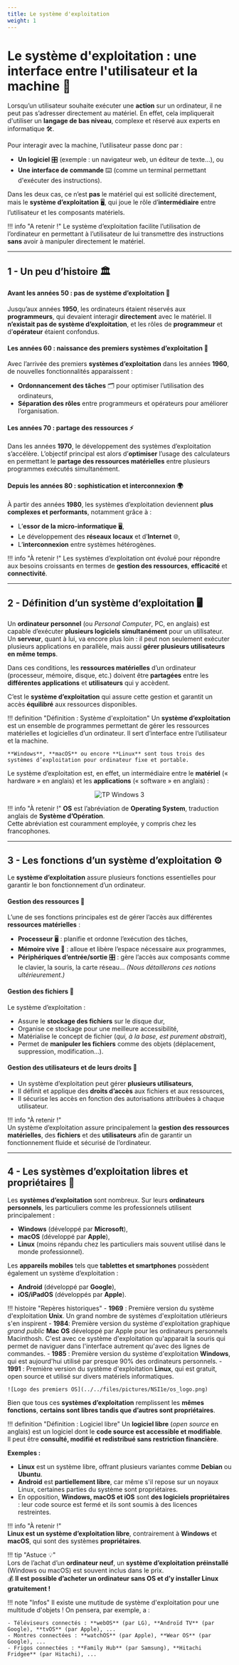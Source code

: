 ```yaml
---
title: Le système d'exploitation
weight: 1 
---
```


# Le système d'exploitation : une interface entre l'utilisateur et la machine 💾

Lorsqu’un utilisateur souhaite exécuter une **action** sur un ordinateur, il ne peut pas s’adresser directement au matériel. En effet, cela impliquerait d'utiliser un **langage de bas niveau**, complexe et réservé aux experts en informatique 🛠️.

Pour interagir avec la machine, l’utilisateur passe donc par :

- **Un logiciel** 🎛️ (exemple : un navigateur web, un éditeur de texte…), ou
- **Une interface de commande** ⌨️ (comme un terminal permettant d'exécuter des instructions).

Dans les deux cas, ce n’est **pas** le matériel qui est sollicité directement, mais le **système d’exploitation** 🖥️, qui joue le rôle d’**intermédiaire** entre l’utilisateur et les composants matériels.

!!! info "A retenir !" 
    Le système d’exploitation facilite l’utilisation de l’ordinateur en permettant à l’utilisateur de lui transmettre des instructions **sans** avoir à manipuler directement le matériel.

--- 

## 1 - Un peu d’histoire 🏛️  

#### Avant les années 50 : pas de système d’exploitation 📜  
Jusqu’aux années **1950**, les ordinateurs étaient réservés aux **programmeurs**, qui devaient interagir **directement** avec le matériel. Il **n’existait pas de système d’exploitation**, et les rôles de **programmeur** et d’**opérateur** étaient confondus.  

#### Les années 60 : naissance des premiers systèmes d’exploitation 🚀  
Avec l’arrivée des premiers **systèmes d’exploitation** dans les années **1960**, de nouvelles fonctionnalités apparaissent :  
- **Ordonnancement des tâches** 🗂️ pour optimiser l’utilisation des ordinateurs,  
- **Séparation des rôles** entre programmeurs et opérateurs pour améliorer l’organisation.  

#### Les années 70 : partage des ressources ⚡  
Dans les années **1970**, le développement des systèmes d’exploitation s’accélère. L’objectif principal est alors d’**optimiser** l’usage des calculateurs en permettant le **partage des ressources matérielles** entre plusieurs programmes exécutés simultanément.  

#### Depuis les années 80 : sophistication et interconnexion 🌍  
À partir des années **1980**, les systèmes d’exploitation deviennent **plus complexes et performants**, notamment grâce à :  
- L’**essor de la micro-informatique** 🖥️,  
- Le développement des **réseaux locaux** et d’**Internet** 🌐,  
- L’**interconnexion** entre systèmes hétérogènes.  

!!! info "À retenir !"
    Les systèmes d’exploitation ont évolué pour répondre aux besoins croissants en termes de **gestion des ressources**, **efficacité** et **connectivité**.

---

## 2 - Définition d’un système d’exploitation 🖥️  

Un **ordinateur personnel** (ou *Personal Computer*, PC, en anglais) est capable d’exécuter **plusieurs logiciels simultanément** pour un utilisateur.  
Un **serveur**, quant à lui, va encore plus loin : il peut non seulement exécuter plusieurs applications en parallèle, mais aussi **gérer plusieurs utilisateurs en même temps**.  

Dans ces conditions, les **ressources matérielles** d’un ordinateur (processeur, mémoire, disque, etc.) doivent être **partagées** entre les **différentes applications** et **utilisateurs** qui y accèdent.  

C’est le **système d’exploitation** qui assure cette gestion et garantit un accès **équilibré** aux ressources disponibles.  

!!! definition "Définition : Système d'exploitation"
    Un **système d’exploitation** est un ensemble de programmes permettant de gérer les ressources matérielles et logicielles d’un ordinateur. Il sert d’interface entre l’utilisateur et la machine.
    
    **Windows**, **macOS** ou encore **Linux** sont tous trois des systèmes d’exploitation pour ordinateur fixe et portable.

Le système d’exploitation est, en effet, un intermédiaire entre le **matériel** (« hardware » en anglais) et les **applications** (« software » en anglais) : 
 
<div style="display: flex; justify-content: center; gap: 20px;">
        <img src="../../../files/pictures/NSI1e/os1.png" alt="TP Windows 3" class="image">
</div>

!!! info "À retenir !" 
    **OS** est l’abréviation de **Operating System**, traduction anglais de **Système d’Opération**.  
    Cette abréviation est couramment employée, y compris chez les francophones.

--- 

## 3 - Les fonctions d’un système d’exploitation ⚙️  

Le **système d’exploitation** assure plusieurs fonctions essentielles pour garantir le bon fonctionnement d’un ordinateur.  

#### Gestion des ressources 🔄
L’une de ses fonctions principales est de gérer l’accès aux différentes **ressources matérielles** :  

- **Processeur** 🖥️ : planifie et ordonne l’exécution des tâches,  
- **Mémoire vive** 💾 : alloue et libère l’espace nécessaire aux programmes,  
- **Périphériques d’entrée/sortie** 🎛️ : gère l’accès aux composants comme le clavier, la souris, la carte réseau…  *(Nous détaillerons ces notions ultérieurement.)*  

#### Gestion des fichiers 📂  
Le système d’exploitation :  

- Assure le **stockage des fichiers** sur le disque dur,  
- Organise ce stockage pour une meilleure accessibilité,  
- Matérialise le concept de fichier (*qui, à la base, est purement abstrait*),  
- Permet de **manipuler les fichiers** comme des objets (déplacement, suppression, modification…).  

#### Gestion des utilisateurs et de leurs droits 👥  
- Un système d’exploitation peut gérer **plusieurs utilisateurs**,  
- Il définit et applique des **droits d’accès** aux fichiers et aux ressources,  
- Il sécurise les accès en fonction des autorisations attribuées à chaque utilisateur.  

!!! info "À retenir !"  
    Un système d’exploitation assure principalement la **gestion des ressources matérielles**, des **fichiers** et des **utilisateurs** afin de garantir un fonctionnement fluide et sécurisé de l’ordinateur.  

--- 

## 4 - Les systèmes d’exploitation libres et propriétaires 💾

Les **systèmes d’exploitation** sont nombreux. Sur leurs **ordinateurs personnels**, les particuliers comme les professionnels utilisent principalement :  

- **Windows** (développé par **Microsoft**),  
- **macOS** (développé par **Apple**),  
- **Linux** (moins répandu chez les particuliers mais souvent utilisé dans le monde professionnel).  

Les **appareils mobiles** tels que **tablettes et smartphones** possèdent également un système d’exploitation :  

- **Android** (développé par **Google**),  
- **iOS/iPadOS** (développés par **Apple**).  

!!! histoire "Repères historiques"
    - **1969** : Première version du système d'exploitation **Unix**. Un grand nombre de systèmes d'exploitation utlérieurs s'en inspirent
    - **1984**: Première version du système d'exploitation graphique *grand public* **Mac OS** développé par Apple pour les ordinateurs personnels Macinthosh. C'est avec ce système d'exploitation qu'apparait la souris qui permet de naviguer dans l'interface autrement qu'avec des lignes de commandes.
    - **1985** : Première version du système d'exploitation **Windows**, qui est aujourd'hui utilisé par presque 90% des ordinateurs personnels. 
    - **1991** : Première version du système d'exploitation **Linux**, qui est gratuit, open source et utilisé sur divers matériels informatiques.

    ![Logo des premiers OS](../../files/pictures/NSI1e/os_logo.png)

Bien que tous ces **systèmes d’exploitation** remplissent les **mêmes fonctions**, **certains sont libres tandis que d’autres sont propriétaires**.


!!! definition "Définition : Logiciel libre"
    Un **logiciel libre** (*open source* en anglais) est un logiciel dont le **code source est accessible et modifiable**.  
    Il peut être **consulté, modifié et redistribué sans restriction financière**.

**Exemples :** 

- **Linux** est un système libre, offrant plusieurs variantes comme **Debian** ou **Ubuntu**.  
- **Android** est **partiellement libre**, car même s'il repose sur un noyaux Linux, certaines parties du système sont propriétaires.
- En opposition, **Windows, macOS et iOS** sont **des logiciels propriétaires** : leur code source est fermé et ils sont soumis à des licences restreintes.

!!! info "À retenir !"  
    **Linux est un système d’exploitation libre**, contrairement à **Windows** et **macOS**, qui sont des systèmes **propriétaires**.  

!!! tip "Astuce 💡"  
    Lors de l’achat d’un **ordinateur neuf**, un **système d’exploitation préinstallé** (Windows ou macOS) est souvent inclus dans le prix.  
    💰 **Il est possible d’acheter un ordinateur sans OS et d’y installer Linux gratuitement !**  

!!! note "Infos"
    Il existe une mutitude de système d'exploitation pour une multitude d'objets ! On pensera, par exemple, a : 

    - Téléviseurs connectés : **webOS** (par LG), **Androïd TV** (par Google), **tvOS** (par Apple), ...
    - Montres connectées : **watchOS** (par Apple), **Wear OS** (par Google), ...
    - Frigos connectées : **Family Hub** (par Samsung), **Hitachi Fridgee** (par Hitachi), ... 
